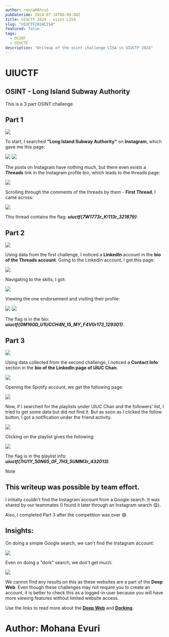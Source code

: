 ```yaml
---
author: rennaMAhcuS
pubDatetime: 2024-07-18T00:00:00Z
title: UIUCTF 2024 - osint LISA
slug: "UIUCTF2024LISA"
featured: false
tags:
  - OSINT
  - UIUCTF
description: "Writeup of the osint challenge LISA in UIUCTF 2024"
---
```


# UIUCTF

## OSINT - Long Island Subway Authority

This is a 3 part OSINT challenge.

## Part 1

![](Part1/Part1.png)

To start, I searched **"Long Island Subway Authority"** on **Instagram**, which gave me this page:

![](Part1/InstagramSearch.png) ![](Part1/InstagramAccount.png)

The posts on Instagram have nothing much, but there even exists a **Threads** link in the Instagram profile bio, which leads to the threads page:

![](Part1/ThreadsAccount.png)

Scrolling through the comments of the threads by them - **First Thread**, I came across:

![](Part1/Part1Flag.png)

This thread contains the flag: **_uiuctf{7W1773r_K!113r_321879}_**.

## Part 2

![](Part2/Part2.png)

Using data from the first challenge, I noticed a **LinkedIn** account in the **bio of the Threads account**. Going to the LinkedIn account, I got this page:

![](Part2/LinkedInAccount.png)

Navigating to the skills, I got:

![](Part2/Skills.png)

Viewing the one endorsement and visiting their profile:

![](Part2/Endorsement.png) ![](Part2/UIUCChan.png)

The flag is in the bio: **_uiuctf{0M160D_U1UCCH4N_15_MY_F4V0r173_129301}_**.

## Part 3

![](Part3/Part3.png)

Using data collected from the second challenge, I noticed a **Contact Info** section in the **bio of the LinkedIn page of UIUC Chan**.

![](Part3/ContactUIUC.png)

Opening the Spotify account, we get the following page:

![](Part3/SpotifyAccount.png)

Now, if I searched for the playlists under UIUC Chan and the followers' list, I tried to get some data but did not find it.
But as soon as I clicked the follow button, I got a notification under the friend activity.

![](Part3/FriendActivity.png)

Clicking on the playlist gives the following:

![](Part3/Part3Flag.png)

The flag is in the playlist info: **_uiuctf{7rU1Y_50N65_0F_7H3_5UMM3r_432013)_**.

> [!NOTE]
>
> ## This writeup was possible by team effort.
>
> I initially couldn't find the Instagram account from a Google search. It was shared by our teammates (I found it later through an Instagram search 😋).
>
> Also, I completed Part 3 after the competition was over 😅.

## Insights:

On doing a simple Google search, we can't find the Instagram account:

![](Falied/SimpleSearch.png)

Even on doing a "dork" search, we don't get much:

![](Falied/AdvancedSearch.png)

We cannot find any results on this as these websites are a part of the **Deep Web**.
Even though these challenges may not require you to create an account, it is better to check this as a logged-in user because you will have more viewing features without limited website access.

Use the links to read more about the [**Deep Web**](https://en.wikipedia.org/wiki/Deep_web) and [**Dorking**](https://en.wikipedia.org/wiki/Google_hacking).

# Author: Mohana Evuri
